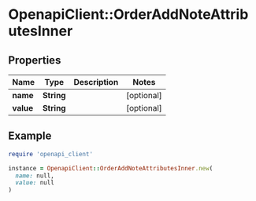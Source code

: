 # OpenapiClient::OrderAddNoteAttributesInner

## Properties

| Name | Type | Description | Notes |
| ---- | ---- | ----------- | ----- |
| **name** | **String** |  | [optional] |
| **value** | **String** |  | [optional] |

## Example

```ruby
require 'openapi_client'

instance = OpenapiClient::OrderAddNoteAttributesInner.new(
  name: null,
  value: null
)
```

